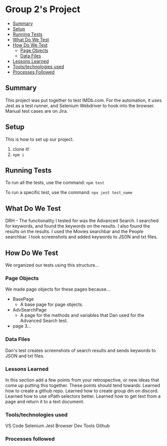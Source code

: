 # Group 2's Project

- [Summary](#summary)
- [Setup](#setup)
- [Running Tests](#running-tests)
- [What Do We Test](#what-do-we-test)
- [How Do We Test](#how-do-we-test)
  - [Page Objects](#page-objects)
  - [Data Files](#data-files)
- [Lessons Learned](#lessons-learned)
- [Tools/technologies used](#tools-technologies-used)
- [Processes Followed](#processes-followed)

## Summary

This project was put together to test IMDb.com. For the automation, it uses Jest as a test
runner, and Selenium Webdriver to hook into the browser. Manual test cases are on Jira.

## Setup

This is how to set up our project.

1. clone it!
1. `npm i`

## Running Tests

To run all the tests, use the command: `npm test`

To run a specific test, use the command: `npx jest test_name`

## What Do We Test

DRH - The functionality I tested for was the Advanced Search. I searched for keywords, and found the keywords on the results. I also found the results on the results. I used the Movies searchbar and the People searchbar. I took screenshots and added keywords to JSON and txt files.

## How Do We Test

We organized our tests using this structure...

### Page Objects

We made page objects for these pages because...

- BasePage
  - A base page for page objects.
- AdvSearchPage
  - A page for the methods and variables that Dan used for the Advanced Search test.
- page 3...

### Data Files

Dan's test creates screenshots of search results and sends keywords to JSON and txt files.

### Lessons Learned
In this section add a few points from your retrospective, or new ideas that come up putting this together. These points should tend towards:
Learned how to create a github repo.
Learned how to create group dm on discord.
Learned how to use xPath selectors better.
Learned how to get text from a page and return it to a text document.

### Tools/technologies used
VS Code
Selenium
Jest
Browser Dev Tools
Github


### Processes followed
